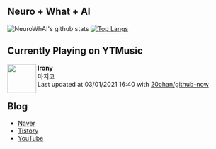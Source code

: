 ## Neuro + What + AI

![NeuroWhAI's github stats](https://github-readme-stats.vercel.app/api?username=neurowhai&count_private=true&show_icons=true)
[![Top Langs](https://github-readme-stats.vercel.app/api/top-langs/?username=neurowhai&layout=compact)](https://github.com/anuraghazra/github-readme-stats)

## Currently Playing on YTMusic

[<img align="left" height="65" src="https://lh3.googleusercontent.com/0iPoufrpkTOte19HYKnbENehWf0-F0kzUQnG7BOb4vNFSzamIrZYLDtqHMbHDlX9dUQN7bOMy99rlQ">](https://music.youtube.com/channel/UC6ALjq4oiVpv9vmL_Cb4Y7g)

**Irony**  
마지코  
Last updated at 03/01/2021 16:40 with [20chan/github-now](https://github.com/20chan/github-now)

## Blog

- [Naver](http://blog.naver.com/neurowhai)
- [Tistory](http://neurowhai.tistory.com/)
- [YouTube](https://www.youtube.com/channel/UCB_v1xU6laBHOeH6z4L-Mtw)
